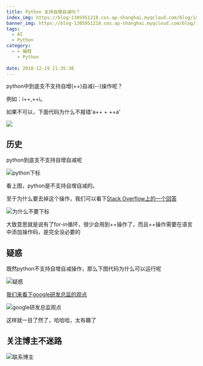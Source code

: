 ```yaml
---
title: Python 支持自增自减吗？
index_img: https://blog-1305951218.cos.ap-shanghai.myqcloud.com/blog/image/articleBg/1(23).jpg
banner_img: https://blog-1305951218.cos.ap-shanghai.myqcloud.com/blog/image/articleBg/1(23).jpg
tags:
  - AI
  - Python
category:
  - - 编程
    - Python
 
date: 2018-12-19 21:35:38
---
```


python中到底支不支持自增(++)自减(--)操作呢？

例如：i++,++i。

如果不可以，下面代码为什么不报错'a++ + ++a'

<!-- more -->

![](https://blog-1305951218.cos.ap-shanghai.myqcloud.com/blog/image/icon/touBuYinDaoGuanZhu.gif)
## 历史

python到底支不支持自增自减呢

![python下标](https://blog-1305951218.cos.ap-shanghai.myqcloud.com/blog/image/articleContent/pythonPlusPlus/pythonPlusPlus.png)

看上图，python是不支持自增自减的。

至于为什么要去掉这个操作，我们可以看下[Stack Overflow上的一个回答](https://stackoverflow.com/questions/3654830/why-are-there-no-and-operators-in-python)

![为什么不要下标](https://blog-1305951218.cos.ap-shanghai.myqcloud.com/blog/image/articleContent/pythonPlusPlus/pythonPlusPlus1.png)


大致意思就是说有了for-in循环，很少会用到++操作了，而且++操作需要在语言中添加操作码，是完全没必要的

## 疑惑

既然python不支持自增自减操作，那么下图代码为什么可以运行呢

![疑惑](https://blog-1305951218.cos.ap-shanghai.myqcloud.com/blog/image/articleContent/pythonPlusPlus/pythonPlusPlus2.png)

[我们来看下google研发总监的观点](http://norvig.com/python-iaq.html)

![google研发总监观点](https://blog-1305951218.cos.ap-shanghai.myqcloud.com/blog/image/articleContent/pythonPlusPlus/pythonPlusPlus3.png)


这样就一目了然了，哈哈哈，太有趣了

## 关注博主不迷路
![联系博主](https://blog-1305951218.cos.ap-shanghai.myqcloud.com/blog/image/icon/wechatFindMeNew.png)
